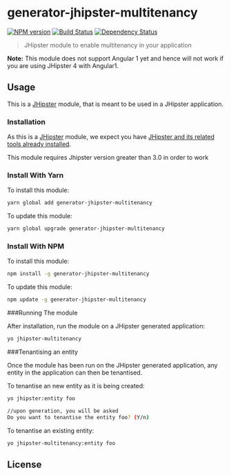 # generator-jhipster-multitenancy
[![NPM version][npm-image]][npm-url] [![Build Status][travis-image]][travis-url] [![Dependency Status][daviddm-image]][daviddm-url]
> JHipster module to enable multitenancy in your application

**Note:** This module does not support Angular 1 yet and hence will not work if you are using JHipster 4 with Angular1.

## Usage

This is a [JHipster](http://jhipster.github.io/) module, that is meant to be used in a JHipster application.

### Installation

As this is a [JHipster](http://jhipster.github.io/) module, we expect you have [JHipster and its related tools already installed](http://jhipster.github.io/installation.html).

This module requires Jhipster version greater than 3.0 in order to work

### Install With Yarn

To install this module:

```bash
yarn global add generator-jhipster-multitenancy
```

To update this module:

```bash
yarn global upgrade generator-jhipster-multitenancy
```

### Install With NPM

To install this module:

```bash
npm install -g generator-jhipster-multitenancy
```

To update this module:

```bash
npm update -g generator-jhipster-multitenancy
```

###Running The module

After installation, run the module on a JHipster generated application:

```bash
yo jhipster-multitenancy
```

###Tenantising an entity

Once the module has been run on the JHipster generated application, any entity in the application can then be tenantised.

To tenantise an new entity as it is being created:

```bash
yo jhipster:entity foo

//upon generation, you will be asked
Do you want to tenantise the entity foo? (Y/n)
```

To tenantise an existing entity:

```bash
yo jhipster-multitenancy:entity foo
```

## License


[npm-image]: https://img.shields.io/npm/v/generator-jhipster-multitenancy.svg
[npm-url]: https://npmjs.org/package/generator-jhipster-multitenancy
[travis-image]: https://travis-ci.org/mairead_mccabe/generator-jhipster-multitenancy.svg?branch=master
[travis-url]: https://travis-ci.org/mairead_mccabe/generator-jhipster-multitenancy
[daviddm-image]: https://david-dm.org/mairead_mccabe/generator-jhipster-multitenancy.svg?theme=shields.io
[daviddm-url]: https://david-dm.org/mairead_mccabe/generator-jhipster-multitenancy
